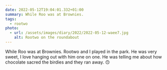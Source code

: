 ```yaml
---
date: 2022-05-12T19:04:01.332+01:00
summary: While Roo was at Brownies.
tags:
  - rootwo
photo:
  - url: /assets/images/diary/2022/2022-05-12-waee7.jpg
    alt: Rootwo on the roundabout
---
```

While Roo was at Brownies. Rootwo and I played in the park. He was very sweet, I love hanging out with him one on one. He was telling me about how chocolate sacred the birdies and they ran away. 🙃
